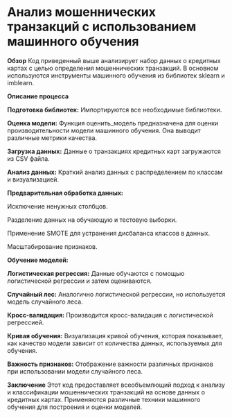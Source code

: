 # **Анализ мошеннических транзакций с использованием машинного обучения**
**Обзор**
Код приведенный выше анализирует набор данных о кредитных картах с целью определения мошеннических транзакций. В основном используются инструменты машинного обучения из библиотек sklearn и imblearn.

**Описание процесса**

**Подготовка библиотек:** Импортируются все необходимые библиотеки.

**Оценка модели:** Функция оценить_модель предназначена для оценки производительности модели машинного обучения. Она выводит различные метрики качества.

**Загрузка данных:** Данные о транзакциях кредитных карт загружаются из CSV файла.

**Анализ данных:** Краткий анализ данных с распределением по классам и визуализацией.

**Предварительная обработка данных:**

  Исключение ненужных столбцов.
  
  Разделение данных на обучающую и тестовую выборки.
  
  Применение SMOTE для устранения дисбаланса классов в данных.
  
  Масштабирование признаков.
  

**Обучение моделей:**

  **Логистическая регрессия:** Данные обучаются с помощью логистической регрессии и затем оцениваются.
  
  **Случайный лес:** Аналогично логистической регрессии, но используется модель случайного леса.
  
**Кросс-валидация:** Производится кросс-валидация с логистической регрессией.

**Кривая обучения:** Визуализация кривой обучения, которая показывает, как качество модели зависит от количества данных, используемых для обучения.

**Важность признаков:** Отображение важности различных признаков при использовании модели случайного леса.

**Заключение**
Этот код предоставляет всеобъемлющий подход к анализу и классификации мошеннических транзакций на основе данных о кредитных картах. Применяются различные техники машинного обучения для построения и оценки моделей.
